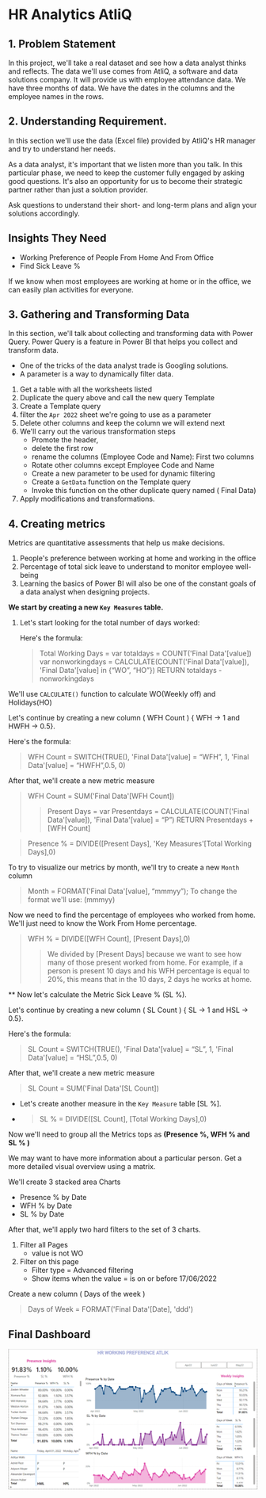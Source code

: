 # HR Analytics AtliQ

## **1. Problem Statement**

In this project, we'll take a real dataset and see how a data analyst thinks and reflects. The data we'll use comes from AtliQ, a software and data solutions company. It will provide us with employee attendance data. We have three months of data. We have the dates in the columns and the employee names in the rows.

## **2. Understanding Requirement.**

In this section we'll use the data (Excel file) provided by AtliQ's HR manager and try to understand her needs.

As a data analyst, it's important that we listen more than you talk. In this particular phase, we need to keep the customer fully engaged by asking good questions. It's also an opportunity for us to become their strategic partner rather than just a solution provider.

Ask questions to understand their short- and long-term plans and align your solutions accordingly.

## **Insights They Need**
 * Working Preference of People From Home And From Office
 * Find Sick Leave %

If we know when most employees are working at home or in the office, we can easily plan activities for everyone.

## **3. Gathering and Transforming Data**
In this section, we'll talk about collecting and transforming data with Power Query. Power Query is a feature in Power BI that helps you collect and transform data.

- One of the tricks of the data analyst trade is Googling solutions.
- A parameter is a way to dynamically filter data.

1. Get a table with all the worksheets listed
2. Duplicate the query above and call the new query Template
3. Create a Template query
4. filter the `Apr 2022` sheet we're going to use as a parameter
5. Delete other columns and keep the column we will extend next
6. We'll carry out the various transformation steps
   * Promote the header,
   * delete the first row
   * rename the columns (Employee Code and Name): First two columns 
   * Rotate other columns except Employee Code and Name
   * Create a new parameter to be used for dynamic filtering
   * Create a `GetData` function on the Template query
   * Invoke this function on the other duplicate query named ( Final Data)
7. Apply modifications and transformations.

## **4. Creating metrics**

Metrics are quantitative assessments that help us make decisions.

1. People's preference between working at home and working in the office
2. Percentage of total sick leave to understand to monitor employee well-being
3. Learning the basics of Power BI will also be one of the constant goals of a data analyst when designing projects.


**We start by creating a new `Key Measures` table.**

1. Let's start looking for the total number of days worked:

   Here's the formula:

   > Total Working Days =
   > var totaldays = COUNT('Final Data'[value])
   > var nonworkingdays = CALCULATE(COUNT('Final Data'[value]), 'Final Data'[value] in {“WO”, “HO”})
   > RETURN
   > totaldays - nonworkingdays

We'll use `CALCULATE()` function to calculate WO(Weekly off) and Holidays(HO)

Let's continue by creating a new column ( WFH Count ) { WFH -> 1 and HWFH -> 0.5}.

Here's the formula:

> WFH Count = SWITCH(TRUE(),
> 'Final Data'[value] = “WFH”, 1,
> 'Final Data'[value] = “HWFH”,0.5,
> 0)

After that, we'll create a new metric measure 

> WFH Count = SUM('Final Data'[WFH Count])
>
> > Present Days =
> > var Presentdays = CALCULATE(COUNT('Final Data'[value]), 'Final Data'[value] = “P”)
> > RETURN
> > Presentdays + [WFH Count]


> Presence % = DIVIDE([Present Days], 'Key Measures'[Total Working Days],0)

To try to visualize our metrics by month, we'll try to create a new `Month` column

> Month = FORMAT('Final Data'[value], “mmmyy”); To change the format we'll use: (mmmyy)

Now we need to find the percentage of employees who worked from home. We'll just need to know the Work From Home percentage.

> WFH % = DIVIDE([WFH Count], [Present Days],0)
>
> > We divided by [Present Days] because we want to see how many of those present worked from home. For example, if a person is present 10 days and his WFH percentage is equal to 20%, this means that in the 10 days, 2 days he works at home.

** Now let's calculate the Metric Sick Leave % (SL %).

Let's continue by creating a new column ( SL Count ) { SL -> 1 and HSL -> 0.5}.

Here's the formula:

> SL Count = SWITCH(TRUE(),
> 'Final Data'[value] = “SL”, 1,
> 'Final Data'[value] = “HSL”,0.5,
> 0)

After that, we'll create a new metric measure 

> SL Count = SUM('Final Data'[SL Count])

- Let's create another measure in the `Key Measure` table [SL %].
- > SL % = DIVIDE([SL Count], [Total Working Days],0)

Now we'll need to group all the Metrics tops as <strong>(Presence %, WFH % and SL % )</strong>

We may want to have more information about a particular person. Get a more detailed visual overview using a matrix.

We'll create 3 stacked area Charts
* Presence % by Date
* WFH % by Date
* SL % by Date

After that, we'll apply two hard filters to the set of 3 charts.

1. Filter all Pages
      * value is not WO
2. Filter on this page
      * Filter type =  Advanced filtering
      * Show items when the value = is on or before 17/06/2022

Create a new column ( Days of the week )

> Days of Week = FORMAT('Final Data'[Date], 'ddd')

## Final Dashboard 
![HR Analytics AtliQ!](HRAnalyticsAtliQ.PNG "San Juan Mountains")

